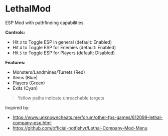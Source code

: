 # LethalMod

ESP Mod with pathfinding capabilities.

**Controls:**

- Hit `3` to Toggle ESP in general (default: Enabled)
- Hit `4` to Toggle ESP for Enemies (default: Enabled)
- Hit `5` to Toggle ESP for Players (default: Disabled)

**Features:**

- Monsters/Landmines/Turrets (Red)
- Items (Blue)
- Players (Green)
- Exits (Cyan)

> Yellow paths indicate unreachable targets

Inspired by:

- https://www.unknowncheats.me/forum/other-fps-games/612099-lethal-company-esp.html
- https://github.com/official-notfishvr/Lethal-Company-Mod-Menu
